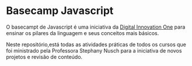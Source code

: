 # Basecamp Javascript

O basecampt de Javascript é uma iniciativa da [Digital Innovation One](https://digitalinnovation.one/) para ensinar os pilares da linguagem e seus conceitos mais básicos.

Neste repositório,está todas as atividades práticas de todos os cursos que foi ministrado pela Professora Stephany Nusch para a iniciativa de novos projetos e revisão de conteúdo.
